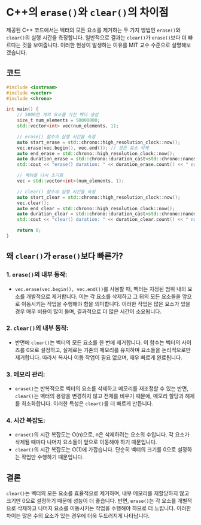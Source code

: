 
# C++의 `erase()`와 `clear()`의 차이점

제공된 C++ 코드에서는 벡터의 모든 요소를 제거하는 두 가지 방법인 `erase()`와 `clear()`의 실행 시간을 측정합니다. 일반적으로 결과는 `clear()`가 `erase()`보다 더 빠르다는 것을 보여줍니다. 이러한 현상이 발생하는 이유를 MIT 교수 수준으로 설명해보겠습니다.

## 코드

```cpp
#include <iostream>
#include <vector>
#include <chrono>

int main() {
    // 5000만 개의 요소를 가진 벡터 생성
    size_t num_elements = 50000000;
    std::vector<int> vec(num_elements, 1);

    // erase() 함수의 실행 시간을 측정
    auto start_erase = std::chrono::high_resolution_clock::now();
    vec.erase(vec.begin(), vec.end()); // 모든 요소 삭제
    auto end_erase = std::chrono::high_resolution_clock::now();
    auto duration_erase = std::chrono::duration_cast<std::chrono::nanoseconds>(end_erase - start_erase);
    std::cout << "erase() duration: " << duration_erase.count() << " nanoseconds" << std::endl;

    // 벡터를 다시 초기화
    vec = std::vector<int>(num_elements, 1);

    // clear() 함수의 실행 시간을 측정
    auto start_clear = std::chrono::high_resolution_clock::now();
    vec.clear();
    auto end_clear = std::chrono::high_resolution_clock::now();
    auto duration_clear = std::chrono::duration_cast<std::chrono::nanoseconds>(end_clear - start_clear);
    std::cout << "clear() duration: " << duration_clear.count() << " nanoseconds" << std::endl;

    return 0;
}
```

## 왜 `clear()`가 `erase()`보다 빠른가?

### 1. **`erase()`의 내부 동작**:
   - `vec.erase(vec.begin(), vec.end())`를 사용할 때, 벡터는 지정된 범위 내의 요소를 개별적으로 제거합니다. 이는 각 요소를 삭제하고 그 뒤의 모든 요소들을 앞으로 이동시키는 작업을 수행해야 함을 의미합니다. 이러한 작업은 많은 요소가 있을 경우 매우 비용이 많이 들며, 결과적으로 더 많은 시간이 소요됩니다.
   
### 2. **`clear()`의 내부 동작**:
   - 반면에 `clear()`는 벡터의 모든 요소를 한 번에 제거합니다. 이 함수는 벡터의 사이즈를 0으로 설정하고, 실제로는 기존의 메모리를 유지하며 요소들을 논리적으로만 제거합니다. 따라서 복사나 이동 작업이 필요 없으며, 매우 빠르게 완료됩니다.

### 3. **메모리 관리**:
   - `erase()`는 반복적으로 벡터의 요소를 삭제하고 메모리를 재조정할 수 있는 반면, `clear()`는 벡터의 용량을 변경하지 않고 전체를 비우기 때문에, 메모리 할당과 해제를 최소화합니다. 이러한 특성은 `clear()`를 더 빠르게 만듭니다.

### 4. **시간 복잡도**:
   - `erase()`의 시간 복잡도는 O(n)으로, n은 삭제하려는 요소의 수입니다. 각 요소가 삭제될 때마다 나머지 요소들이 앞으로 이동해야 하기 때문입니다. 
   - `clear()`의 시간 복잡도는 O(1)에 가깝습니다. 단순히 벡터의 크기를 0으로 설정하는 작업만 수행하기 때문입니다.

## 결론

`clear()`는 벡터의 모든 요소를 효율적으로 제거하며, 내부 메모리를 재할당하지 않고 크기만 0으로 설정하기 때문에 성능이 더 좋습니다. 반면, `erase()`는 각 요소를 개별적으로 삭제하고 나머지 요소를 이동시키는 작업을 수행해야 하므로 더 느립니다. 이러한 차이는 많은 수의 요소가 있는 경우에 더욱 두드러지게 나타납니다.
